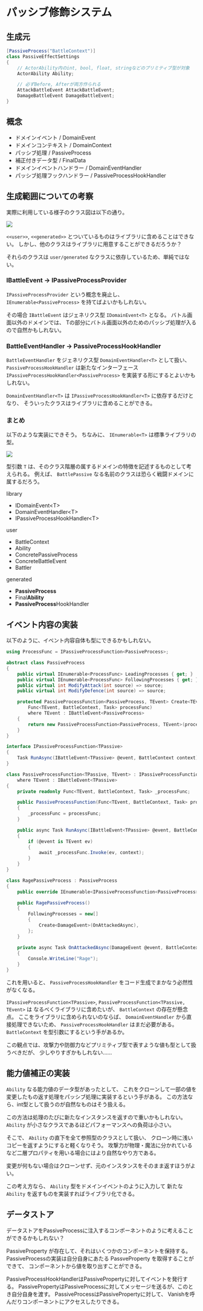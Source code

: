 # パッシブ修飾システム

## 生成元

```csharp
[PassiveProcess("BattleContext")]
class PassiveEffectSettings
{
    // ActorAbility内のint, bool, float, stringなどのプリミティブ型が対象
    ActorAbility Ability;

    // 必ずBefore, Afterが両方作られる
    AttackBattleEvent AttackBattleEvent;
    DamageBattleEvent DamageBattleEvent;
}
```

## 概念

* ドメインイベント / DomainEvent
* ドメインコンテキスト / DomainContext
* パッシブ処理 / PassiveProcess
* 補正付きデータ型 / FinalData
* ドメインイベントハンドラー / DomainEventHandler
* パッシブ処理フックハンドラー / PassiveProcessHookHandler

## 生成範囲についての考察

実際に利用している様子のクラス図は以下の通り。

![](out/Passive/Semantics.png)

`<<user>>`, `<<generated>>` とついているものはライブラリに含めることはできない。
しかし、他のクラスはライブラリに用意することができるだろうか？

それらのクラスは `user/generated` なクラスに依存しているため、単純ではない。

### IBattleEvent -> IPassiveProcessProvider

`IPassiveProcessProvider` という概念を廃止し、
`IEnumerable<PassiveProcess>` を持てばよいかもしれない。

その場合 `IBattleEvent` はジェネリクス型 `IDomainEvent<T>` となる。
バトル画面以外のドメインでは、
Tの部分にバトル画面以外のためのパッシブ処理が入るので自然かもしれない。

### BattleEventHandler -> PassiveProcessHookHandler

`BattleEventHandler` をジェネリクス型 `DomainEventHandler<T>` として扱い、
`PassiveProcessHookHandler` は新たなインターフェース `IPassiveProcessHookHandler<PassiveProcess>` を実装する形にするとよいかもしれない。

`DomainEventHandler<T>` は `IPassiveProcessHookHandler<T>` に依存するだけとなり、
そういったクラスはライブラリに含めることができる。

### まとめ

以下のような実装にできそう。
ちなみに、 `IEnumerable<T>` は標準ライブラリの型。

![](out/Passive/Semantics2.png)

型引数 `T` は、そのクラス階層の属するドメインの特徴を記述するものとして考えられる。
例えば、 `BattlePassive` なる名前のクラスは恐らく戦闘ドメインに属するだろう。

library

* IDomainEvent&lt;T>
* DomainEventHandler&lt;T>
* IPassiveProcessHookHandler&lt;T>

user

* BattleContext
* Ability
* ConcretePassiveProcess
* ConcreteBattleEvent
* Battler

generated

* **PassiveProcess**
* Final**Ability**
* **PassiveProcess**HookHandler

## イベント内容の実装

以下のように、イベント内容自体も型にできるかもしれない。

```csharp
using ProcessFunc = IPassiveProcessFunction<PassiveProcess>;

abstract class PassiveProcess
{
    public virtual IEnumerable<ProcessFunc> LeadingProcesses { get; }
    public virtual IEnumerable<ProcessFunc> FollowingProcesses { get; }
    public virtual int ModifyAttack(int source) => source;
    public virtual int ModifyDefence(int source) => source;

    protected PassiveProcessFunction<PassiveProcess, TEvent> Create<TEvent>(
        Func<TEvent, BattleContext, Task> processFunc)
        where TEvent : IBattleEvent<PassiveProcess>
    {
        return new PassiveProcessFunction<PassiveProcess, TEvent>(processFunc);
    }
}

interface IPassiveProcessFunction<TPassive>
{
    Task RunAsync(IBattleEvent<TPassive> @event, BattleContext context);
}

class PassiveProcessFunction<TPassive, TEvent> : IPassiveProcessFunction<TPassive>
    where TEvent : IBattleEvent<TPassive>
{
    private readonly Func<TEvent, BattleContext, Task> _processFunc;

    public PassiveProcessFunction(Func<TEvent, BattleContext, Task> processFunc)
    {
        _processFunc = processFunc;
    }

    public async Task RunAsync(IBattleEvent<TPassive> @event, BattleContext context)
    {
        if (@event is TEvent ev)
        {
            await _processFunc.Invoke(ev, context);
        }
    }
}

class RagePassiveProcess : PassiveProcess
{
    public override IEnumerable<IPassiveProcessFunction<PassiveProcess>> FollowingProcesses { get; }

    public RagePassiveProcess()
    {
        FollowingProcesses = new[]
        {
            Create<DamageEvent>(OnAttackedAsync),
        };
    }

    private async Task OnAttackedAsync(DamageEvent @event, BattleContext context)
    {
        Console.WriteLine("Rage");
    }
}
```

これを用いると、 `PassiveProcessHookHandler` をコード生成でまかなう必然性がなくなる。

`IPassiveProcessFunction<TPassive>`, `PassiveProcessFunction<TPassive, TEvent>` は
なるべくライブラリに含めたいが、 `BattleContext` の存在が懸念点。
ここをライブラリに含められないのならば、
`DomainEventHandler` から直接処理できないため、
`PassiveProcessHookHandler` はまだ必要がある。
`BattleContext` を型引数にするという手があるか。

この観点では、攻撃力や防御力などプリミティブ型で表すような値も型として扱うべきだが、
少しやりすぎかもしれない……

## 能力値補正の実装

`Ability` なる能力値のデータ型があったとして、
これをクローンして一部の値を変更したもの返す処理をパッシブ処理に実装するという手がある。
この方法なら、int型として扱うのが自然なものはそう扱える。

この方法は処理のたびに新たなインスタンスを返すので重いかもしれない。
`Ability` が小さなクラスであるほどパフォーマンスへの負荷は小さい。

そこで、 `Ability` の直下を全て参照型のクラスとして扱い、
クローン時に浅いコピーを返すようにすると軽くなりそう。
攻撃力が物理・魔法に分かれているなど二層プロパティを用いる場合にはより自然なやり方である。

変更が何もない場合はクローンせず、元のインスタンスをそのまま返すほうがよい。

この考え方なら、 `Ability` 型をドメインイベントのように入力して
新たな `Ability` を返すものを実装すればライブラリ化できる。

## データストア

データストアをPassiveProcessに注入するコンポーネントのように考えることができるかもしれない？

PassiveProperty が存在して、それはいくつかのコンポーネントを保持する。
PassiveProcessの実装は自分自身にあたる PassveProperty を取得することができて、
コンポーネントから値を取り出すことができる。

PassiveProcessHookHandlerはPassivePropertyに対してイベントを発行する。
PassivePropertyはPassiveProcessに対してメッセージを送るが、このとき自分自身を渡す。
PassiveProcessはPassivePropertyに対して、
Vanishを呼んだりコンポーネントにアクセスしたりできる。